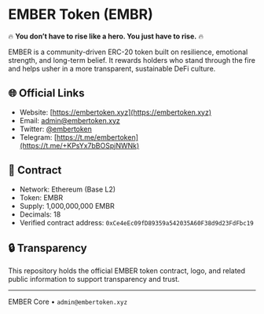 # EMBER Token (EMBR)

🔥 **You don’t have to rise like a hero. You just have to rise.** 🔥

EMBER is a community-driven ERC-20 token built on resilience, emotional strength, and long-term belief. It rewards holders who stand through the fire and helps usher in a more transparent, sustainable DeFi culture.

## 🌐 Official Links
- Website: [https://embertoken.xyz](https://embertoken.xyz)
- Email: [admin@embertoken.xyz](mailto:admin@embertoken.xyz)
- Twitter: [@embertoken](https://twitter.com/Ember2110)
- Telegram: [https://t.me/embertoken](https://t.me/+KPsYx7bBOSpjNWNk)

## 📜 Contract
- Network: Ethereum (Base L2)
- Token: EMBR
- Supply: 1,000,000,000 EMBR
- Decimals: 18
- Verified contract address: `0xCe4eEc09fD89359a542035A60F38d9d23FdFbc19`

## 🔒 Transparency
This repository holds the official EMBER token contract, logo, and related public information to support transparency and trust.

---
EMBER Core • `admin@embertoken.xyz`
